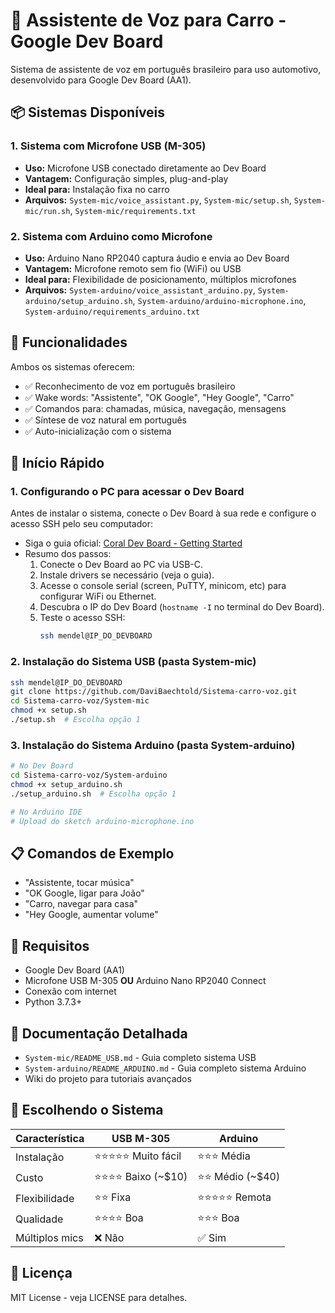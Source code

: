 # 🚗 Assistente de Voz para Carro - Google Dev Board

Sistema de assistente de voz em português brasileiro para uso automotivo, desenvolvido para Google Dev Board (AA1).

## 📦 Sistemas Disponíveis

### 1. Sistema com Microfone USB (M-305)
- **Uso:** Microfone USB conectado diretamente ao Dev Board
- **Vantagem:** Configuração simples, plug-and-play
- **Ideal para:** Instalação fixa no carro
- **Arquivos:** `System-mic/voice_assistant.py`, `System-mic/setup.sh`, `System-mic/run.sh`, `System-mic/requirements.txt`

### 2. Sistema com Arduino como Microfone
- **Uso:** Arduino Nano RP2040 captura áudio e envia ao Dev Board
- **Vantagem:** Microfone remoto sem fio (WiFi) ou USB
- **Ideal para:** Flexibilidade de posicionamento, múltiplos microfones
- **Arquivos:** `System-arduino/voice_assistant_arduino.py`, `System-arduino/setup_arduino.sh`, `System-arduino/arduino-microphone.ino`, `System-arduino/requirements_arduino.txt`

## 🎯 Funcionalidades

Ambos os sistemas oferecem:

- ✅ Reconhecimento de voz em português brasileiro
- ✅ Wake words: "Assistente", "OK Google", "Hey Google", "Carro"
- ✅ Comandos para: chamadas, música, navegação, mensagens
- ✅ Síntese de voz natural em português
- ✅ Auto-inicialização com o sistema

## 🚀 Início Rápido

### 1. Configurando o PC para acessar o Dev Board

Antes de instalar o sistema, conecte o Dev Board à sua rede e configure o acesso SSH pelo seu computador:

- Siga o guia oficial: [Coral Dev Board - Getting Started](https://coral.ai/docs/dev-board/get-started/#connect-internet)
- Resumo dos passos:
  1. Conecte o Dev Board ao PC via USB-C.
  2. Instale drivers se necessário (veja o guia).
  3. Acesse o console serial (screen, PuTTY, minicom, etc) para configurar WiFi ou Ethernet.
  4. Descubra o IP do Dev Board (`hostname -I` no terminal do Dev Board).
  5. Teste o acesso SSH:
     ```bash
     ssh mendel@IP_DO_DEVBOARD
     ```

### 2. Instalação do Sistema USB (pasta System-mic)
```bash
ssh mendel@IP_DO_DEVBOARD
git clone https://github.com/DaviBaechtold/Sistema-carro-voz.git
cd Sistema-carro-voz/System-mic
chmod +x setup.sh
./setup.sh  # Escolha opção 1
```

### 3. Instalação do Sistema Arduino (pasta System-arduino)
```bash
# No Dev Board
cd Sistema-carro-voz/System-arduino
chmod +x setup_arduino.sh
./setup_arduino.sh  # Escolha opção 1

# No Arduino IDE
# Upload do sketch arduino-microphone.ino
```

## 📋 Comandos de Exemplo

- "Assistente, tocar música"
- "OK Google, ligar para João"
- "Carro, navegar para casa"
- "Hey Google, aumentar volume"

## 🔧 Requisitos

- Google Dev Board (AA1)
- Microfone USB M-305 **OU** Arduino Nano RP2040 Connect
- Conexão com internet
- Python 3.7.3+

## 📖 Documentação Detalhada

- `System-mic/README_USB.md` - Guia completo sistema USB
- `System-arduino/README_ARDUINO.md` - Guia completo sistema Arduino
- Wiki do projeto para tutoriais avançados

## 📱 Escolhendo o Sistema

| Característica | USB M-305 | Arduino |
|----------------|-----------|---------|
| Instalação | ⭐⭐⭐⭐⭐ Muito fácil | ⭐⭐⭐ Média |
| Custo | ⭐⭐⭐⭐ Baixo (~$10) | ⭐⭐ Médio (~$40) |
| Flexibilidade | ⭐⭐ Fixa | ⭐⭐⭐⭐⭐ Remota |
| Qualidade | ⭐⭐⭐⭐ Boa | ⭐⭐⭐ Boa |
| Múltiplos mics | ❌ Não | ✅ Sim |

## 📄 Licença

MIT License - veja LICENSE para detalhes.